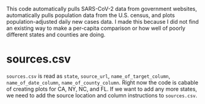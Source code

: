 This code automatically pulls SARS-CoV-2 data from government websites, automatically pulls population data from the U.S. census, and plots population-adjusted daily new cases data. I made this because I did not find an existing way to make a per-capita comparison or how well of poorly different states and counties are doing.

# sources.csv
`sources.csv` is read as `state`, `source_url`, `name_of_target_column`, `name_of_date_column`, `name_of_county_column`. Right now the code is cabable of creating plots for CA, NY, NC, and FL. If we want to add any more states, we need to add the source location and column instructions to `sources.csv`.

